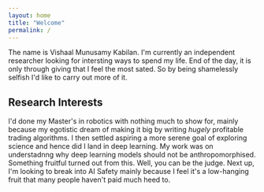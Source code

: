 ```yaml
---
layout: home
title: "Welcome"
permalink: /
---
```




The name is Vishaal Munusamy Kabilan. I'm currently an independent researcher looking for intersting ways to spend my life. End of the day, it is only through giving that I feel the most sated. So by being shamelessly selfish I'd like to carry out more of it.

## Research Interests

I'd done my Master's in robotics with nothing much to show for, mainly because my egotistic dream of making it big by writing _hugely_ profitable trading algorithms. I then settled aspiring a more serene goal of exploring science and hence did I land in deep learning. My work was on understadnng why deep learning models should not be anthropomorphised. Something fruitful turned out from this. Well, you can be the judge. Next up, I'm looking to break into AI Safety mainly because I feel
it's a low-hanging fruit that many people haven't paid much heed to.
